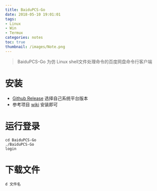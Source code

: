 ```yaml
---
title: BaiduPCS-Go
date: 2018-05-10 19:01:01
tags:
- Linux
- Win
- Termux
categories: notes
toc: true
thumbnail: /images/Note.png
---
```


> BaiduPCS-Go 为仿 Linux shell文件处理命令的百度网盘命令行客户端
<!--more-->
# 安装
- [Github Release](https://github.com/iikira/BaiduPCS-Go/releases)	选择自己系统平台版本
 - 参考项目 [wiki](https://github.com/iikira/BaiduPCS-Go/wiki) 安装即可

# 运行登录
```
cd BaiduPCS-Go
./BaiduPCS-Go
login
```

# 下载文件
```
d 文件名
```
